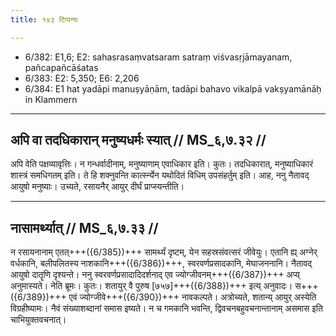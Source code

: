 ```yaml
---
title: १४३ टिप्पन्यः

---
```

- 6/382: E1,6; E2: sahasrasaṃvatsaram satraṃ viśvasṛjāmayanam, pañcapañcāśatas
- 6/383: E2: 5,350; E6: 2,206
- 6/384: E1 hat yadāpi manuṣyāṇām, tadāpi bahavo vikalpā vakṣyamānāḥ in Klammern

____________________________________________


## अपि वा तदधिकारान् मनुष्यधर्मः स्यात् // MS_६,७.३२ //

अपि वेति पक्षव्यावृत्तिः। न गन्धर्वादीनाम्, मनुष्याणाम् एवाधिकार इति। कुतः। तदधिकारात्, मनुष्याधिकारं शास्त्रं समधिगतम् इति। ते हि शक्नुवन्ति कार्त्स्न्येन यथोदितं विधिम् उपसंहर्तुम् इति। आह, ननु नैतावद् आयुषो मनुष्याः। उच्यते, रसायनैर् आयुर् दीर्घं प्राप्स्यन्तीति।


____________________________________________


## नासामर्थ्यात् // MS_६,७.३३ //

न रसायनानाम् एतत्+++({6/385})+++ सामर्थ्यं दृष्टम्, येन सहस्रसंवत्सरं जीवेयुः। एतानि ह्य् अग्नेर् वर्धकानि, बलीपलितस्य नाशकानि+++({6/386})+++, स्वरवर्णप्रसादकानि, मेघाजननानि। नैतावद् आयुषो दातॄणि दृश्यन्ते। ननु स्वरवर्णप्रसादादिदर्शनाद् एव ज्योग्जीवनम्+++({6/387})+++ अप्य् अनुमास्यते। नेति ब्रूमः। कुतः। शतायुर् वै पुरुष [७५७]+++({6/388})+++ इत्य् अनुवादः। स+++({6/389})+++ एवं ज्योग्जीवे+++({6/390})+++ नावकल्पते। अत्रोच्यते, शतान्य् आयुर् अस्येति विग्रहीष्यामः। नैवं संख्याशब्दानां समास इष्यते। न च गमकानि भवन्ति, द्विवचनबहुवचनान्तानाम् असमास इति चाभियुक्तवचनात्।
